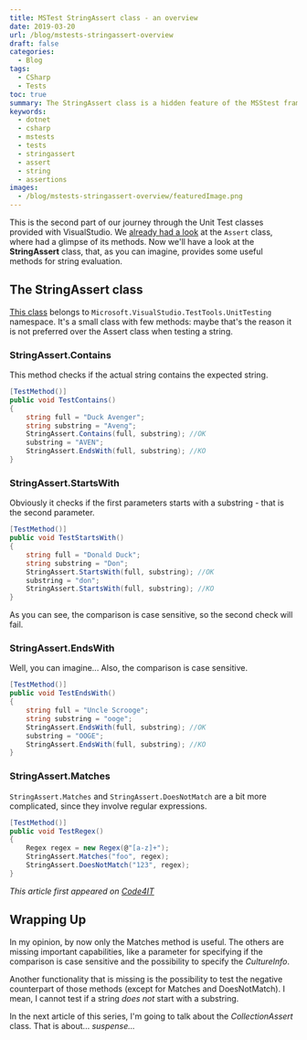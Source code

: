 ```yaml
---
title: MSTest StringAssert class - an overview
date: 2019-03-20
url: /blog/mstests-stringassert-overview
draft: false
categories:
  - Blog
tags:
  - CSharp
  - Tests
toc: true
summary: The StringAssert class is a hidden feature of the MSStest framework. Not so many methods, but they can help you with basic tests with strings.
keywords:
  - dotnet
  - csharp
  - mstests
  - tests
  - stringassert
  - assert
  - string
  - assertions
images:
  - /blog/mstests-stringassert-overview/featuredImage.png
---
```


This is the second part of our journey through the Unit Test classes provided with VisualStudio. We [already had a look](https://www.code4it.dev/blog/mstests-assert-overview "My previous article about the Assert class") at the `Assert` class, where had a glimpse of its methods. Now we'll have a look at the **StringAssert** class, that, as you can imagine, provides some useful methods for string evaluation.

## The StringAssert class

[This class](https://docs.microsoft.com/en-us/dotnet/api/microsoft.visualstudio.testtools.unittesting.stringassert "StringAssert documentation") belongs to `Microsoft.VisualStudio.TestTools.UnitTesting` namespace. It's a small class with few methods: maybe that's the reason it is not preferred over the Assert class when testing a string.

### StringAssert.Contains

This method checks if the actual string contains the expected string.

```cs
[TestMethod()]
public void TestContains()
{
    string full = "Duck Avenger";
    string substring = "Aveng";
    StringAssert.Contains(full, substring); //OK
    substring = "AVEN";
    StringAssert.EndsWith(full, substring); //KO
}
```

### StringAssert.StartsWith

Obviously it checks if the first parameters starts with a substring - that is the second parameter.

```cs
[TestMethod()]
public void TestStartsWith()
{
    string full = "Donald Duck";
    string substring = "Don";
    StringAssert.StartsWith(full, substring); //OK
    substring = "don";
    StringAssert.StartsWith(full, substring); //KO
}
```

As you can see, the comparison is case sensitive, so the second check will fail.

### StringAssert.EndsWith

Well, you can imagine... Also, the comparison is case sensitive.

```cs
[TestMethod()]
public void TestEndsWith()
{
    string full = "Uncle Scrooge";
    string substring = "ooge";
    StringAssert.EndsWith(full, substring); //OK
    substring = "OOGE";
    StringAssert.EndsWith(full, substring); //KO
}
```

### StringAssert.Matches

`StringAssert.Matches` and `StringAssert.DoesNotMatch` are a bit more complicated, since they involve regular expressions.

```cs
[TestMethod()]
public void TestRegex()
{
    Regex regex = new Regex(@"[a-z]+");
    StringAssert.Matches("foo", regex);
    StringAssert.DoesNotMatch("123", regex);
}
```

_This article first appeared on [Code4IT](https://www.code4it.dev/)_

## Wrapping Up

In my opinion, by now only the Matches method is useful. The others are missing important capabilities, like a parameter for specifying if the comparison is case sensitive and the possibility to specify the _CultureInfo_.

Another functionality that is missing is the possibility to test the negative counterpart of those methods (except for Matches and DoesNotMatch). I mean, I cannot test if a string _does not_ start with a substring.

In the next article of this series, I'm going to talk about the _CollectionAssert_ class. That is about... _suspense..._

